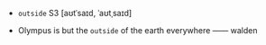 - `outside` S3 [aʊtˈsaɪd, ˈaʊtˌsaɪd]



-  Olympus is but the `outside` of the earth everywhere —— walden